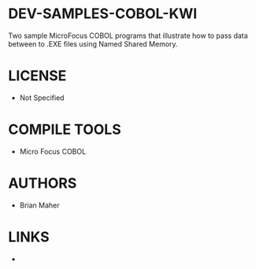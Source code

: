 # DEV-SAMPLES-COBOL-KWI
Two sample MicroFocus COBOL programs that illustrate how to pass data between to .EXE files using Named Shared Memory.

LICENSE
===============
* Not Specified

COMPILE TOOLS
===============
* Micro Focus COBOL
 
AUTHORS
===============
* Brian Maher

LINKS
===============
* 
